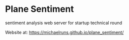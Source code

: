 # Plane Sentiment
sentiment analysis web server for startup technical round

Website at: https://michaelruns.github.io/plane_sentiment/
